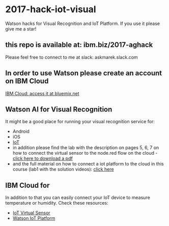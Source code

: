 # 2017-hack-iot-visual
Watson hacks for Visual Recognition and IoT Platform. If you use it please give me a star!

## this repo is available at: ibm.biz/2017-aghack 
Please feel free to connect to me at slack: askmarek.slack.com

## In order to use Watson please create an account on IBM Cloud
[IBM Cloud: access it at  bluemix.net](http://bluemix.net)

## Watson AI for Visual Recognition
It might be a good place for running your visual recognition service for:
- Android
- iOS
- [IoT](https://github.com/blumareks/iot-watson-swift/tree/master/lab2)
- in addition please find the lab with the description on pages 5, 6, 7 on how to connect the virtual sensor to the node.red flow on the cloud - [click here to download a pdf](lab_on_connecting_the_sensor_to_cloud.pdf)
- and the full material on how to connect a iot platform to the cloud in this course (lab1 with the solution videos): [click here](http://ibm.biz/watson-roomba-2017)

## IBM Cloud for 
In addition to that you can easily connect your IoT device to measure temperature or humidity. Check these resources:
- [IoT Virtual Sensor](http://ibm.biz/iotsensor)
- [Watson IoT Platform](https://console.bluemix.net/catalog/starters/internet-of-things-platform-starter?env_id=ibm:yp:us-south)

